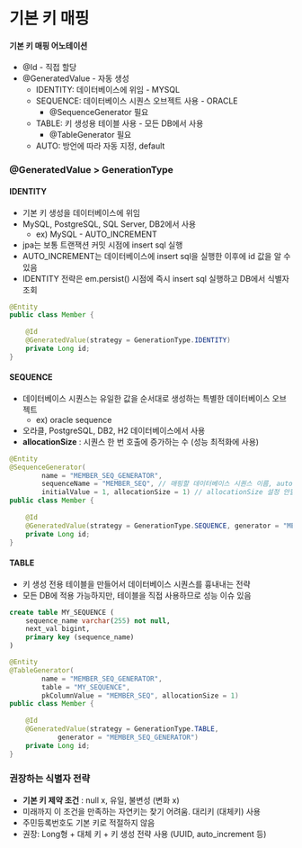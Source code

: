 # 기본 키 매핑

#### 기본 키 매핑 어노테이션

- @Id - 직접 할당
- @GeneratedValue - 자동 생성
    - IDENTITY: 데이터베이스에 위임 - MYSQL
    - SEQUENCE: 데이터베이스 시퀀스 오브젝트 사용 - ORACLE
      - @SequenceGenerator 필요
    - TABLE: 키 생성용 테이블 사용 - 모든 DB에서 사용
      - @TableGenerator 필요
    - AUTO: 방언에 따라 자동 지정, default

### @GeneratedValue > GenerationType

#### IDENTITY

- 기본 키 생성을 데이터베이스에 위임
- MySQL, PostgreSQL, SQL Server, DB2에서 사용
  - ex) MySQL - AUTO_INCREMENT
- jpa는 보통 트랜잭션 커밋 시점에 insert sql 실행
- AUTO_INCREMENT는 데이터베이스에 insert sql을 실행한 이후에 id 값을 알 수 있음
- IDENTITY 전략은 em.persist() 시점에 즉시 insert sql 실행하고 DB에서 식별자 조회

```java
@Entity
public class Member {
    
    @Id
    @GeneratedValue(strategy = GenerationType.IDENTITY)
    private Long id;
}
```

#### SEQUENCE

- 데이터베이스 시퀀스는 유일한 값을 순서대로 생성하는 특별한 데이터베이스 오브젝트
  - ex) oracle sequence
- 오라클, PostgreSQL, DB2, H2 데이터베이스에서 사용
- __allocationSize__ : 시퀀스 한 번 호출에 증가하는 수 (성능 최적화에 사용)

```java
@Entity
@SequenceGenerator(
        name = "MEMBER_SEQ_GENERATOR", 
        sequenceName = "MEMBER_SEQ", // 매핑할 데이터베이스 시퀀스 이름, auto ddl 시 자동 생성
        initialValue = 1, allocationSize = 1) // allocationSize 설정 안할 시 default = 50
public class Member {
    
    @Id
    @GeneratedValue(strategy = GenerationType.SEQUENCE, generator = "MEMBER_SEQ_GENERATOR")
    private Long id;
}
```

#### TABLE

- 키 생성 전용 테이블을 만들어서 데이터베이스 시퀀스를 흉내내는 전략
- 모든 DB에 적용 가능하지만, 테이블을 직접 사용하므로 성능 이슈 있음

```sql
create table MY_SEQUENCE (
    sequence_name varchar(255) not null,
    next_val bigint,
    primary key (sequence_name)
)
```
```java
@Entity
@TableGenerator(
        name = "MEMBER_SEQ_GENERATOR",
        table = "MY_SEQUENCE",
        pkColumnValue = "MEMBER_SEQ", allocationSize = 1)
public class Member {
    
    @Id
    @GeneratedValue(strategy = GenerationType.TABLE, 
            generator = "MEMBER_SEQ_GENERATOR")
    private Long id;
}
```

### 권장하는 식별자 전략

- __기본 키 제약 조건__ : null x, 유일, 불변성 (변화 x)
- 미래까지 이 조건을 만족하는 자연키는 찾기 어려움. 대리키 (대체키) 사용
- 주민등록번호도 기본 키로 적절하지 않음
- 권장: Long형 + 대체 키 + 키 생성 전략 사용 (UUID, auto_increment 등)